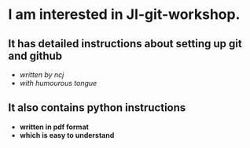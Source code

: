 # I am interested in JI-git-workshop.
## It has detailed instructions about setting up git and github
- *written by ncj*
- *with humourous tongue*
## It also contains python instructions
- **written in pdf format**
- **which is easy to understand**

